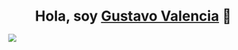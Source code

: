 <div align="center">
<h1 align="center">Hola, soy <a href="https://www.linkedin.com/in/gustavo-valencia-mosquera-908895279/">Gustavo Valencia</a> 👋</h1>
</div>
<img src="https://i0.wp.com/plopdo.com/wp-content/uploads/2021/07/Screenshot-1.png?resize=1210%2C642&ssl=1">

<!--
**Ozymandia-s/Ozymandia-s** is a ✨ _special_ ✨ repository because its `README.md` (this file) appears on your GitHub profile.

Here are some ideas to get you started:

- 🔭 I’m currently working on ...
- 🌱 I’m currently learning ...
- 👯 I’m looking to collaborate on ...
- 🤔 I’m looking for help with ...
- 💬 Ask me about ...
- 📫 How to reach me: ...
- 😄 Pronouns: ...
- ⚡ Fun fact: ...
-->

